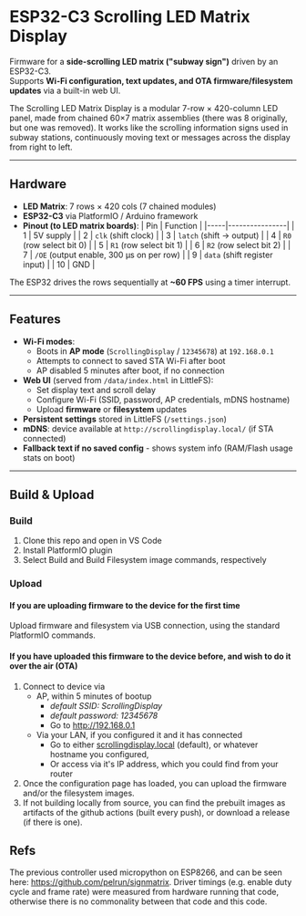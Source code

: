 # ESP32-C3 Scrolling LED Matrix Display

Firmware for a **side-scrolling LED matrix ("subway sign")** driven by an ESP32-C3.  
Supports **Wi-Fi configuration, text updates, and OTA firmware/filesystem updates** via a built-in web UI.

The Scrolling LED Matrix Display is a modular 7-row × 420-column LED panel, made from chained 60×7 matrix assemblies (there was 8 originally, but one was removed). It works like the scrolling information signs used in subway stations, continuously moving text or messages across the display from right to left.

---

## Hardware

- **LED Matrix**: 7 rows × 420 cols (7 chained modules)
- **ESP32-C3** via PlatformIO / Arduino framework
- **Pinout (to LED matrix boards)**:
  | Pin | Function       |
  |-----|----------------|
  | 1   | 5V supply      |
  | 2   | `clk` (shift clock) |
  | 3   | `latch` (shift → output) |
  | 4   | `R0` (row select bit 0) |
  | 5   | `R1` (row select bit 1) |
  | 6   | `R2` (row select bit 2) |
  | 7   | `/OE` (output enable, 300 µs on per row) |
  | 9   | `data` (shift register input) |
  | 10  | GND |

The ESP32 drives the rows sequentially at **~60 FPS** using a timer interrupt.

---

## Features

- **Wi-Fi modes**:
  - Boots in **AP mode** (`ScrollingDisplay` / `12345678`) at `192.168.0.1`
  - Attempts to connect to saved STA Wi-Fi after boot
  - AP disabled 5 minutes after boot, if no connection
- **Web UI** (served from `/data/index.html` in LittleFS):
  - Set display text and scroll delay  
  - Configure Wi-Fi (SSID, password, AP credentials, mDNS hostname)  
  - Upload **firmware** or **filesystem** updates
- **Persistent settings** stored in LittleFS (`/settings.json`)
- **mDNS**: device available at `http://scrollingdisplay.local/` (if STA connected)
- **Fallback text if no saved config** - shows system info (RAM/Flash usage stats on boot)

---

## Build & Upload

### Build
1. Clone this repo and open in VS Code
2. Install PlatformIO plugin
3. Select Build and Build Filesystem image commands, respectively

### Upload
#### If you are uploading firmware to the device for the first time
Upload firmware and filesystem via USB connection, using the standard PlatformIO commands. 

#### If you have uploaded this firmware to the device before, and wish to do it over the air (OTA)
1. Connect to device via 
    * AP, within 5 minutes of bootup 
        * *default SSID: ScrollingDisplay*
        * *default password: 12345678*
        * Go to http://192.168.0.1
    * Via your LAN, if you configured it and it has connected
        * Go to either [scrollingdisplay.local]() (default), or whatever hostname you configured,
        * Or access via it's IP address, which you could find from your router
2. Once the configuration page has loaded, you can upload the firmware and/or the filesystem images.
3. If not building locally from source, you can find the prebuilt images as artifacts of the github actions (built every push), or download a release (if there is one).


## Refs
The previous controller used micropython on ESP8266, and can be seen here: https://github.com/pelrun/signmatrix. Driver timings (e.g. enable duty cycle and frame rate) were measured from hardware running that code, otherwise there is no commonality between that code and this code.